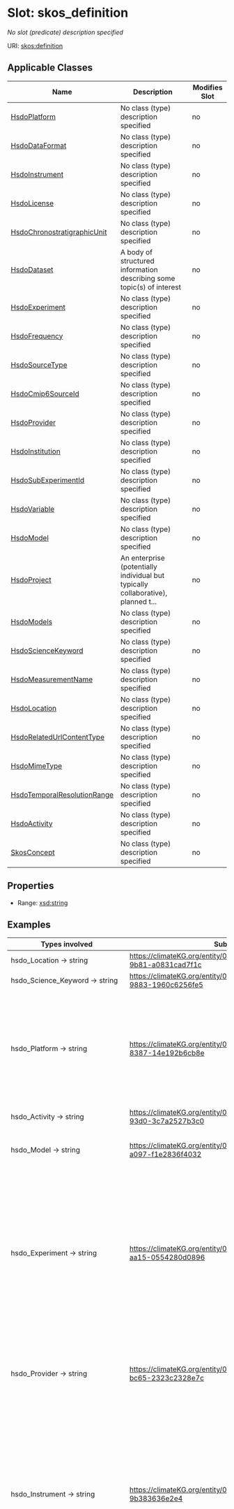 

# Slot: skos_definition


_No slot (predicate) description specified_





URI: [skos:definition](http://www.w3.org/2004/02/skos/core#definition)



<!-- no inheritance hierarchy -->





## Applicable Classes

| Name | Description | Modifies Slot |
| --- | --- | --- |
| [HsdoPlatform](../classes/HsdoPlatform.md) | No class (type) description specified |  no  |
| [HsdoDataFormat](../classes/HsdoDataFormat.md) | No class (type) description specified |  no  |
| [HsdoInstrument](../classes/HsdoInstrument.md) | No class (type) description specified |  no  |
| [HsdoLicense](../classes/HsdoLicense.md) | No class (type) description specified |  no  |
| [HsdoChronostratigraphicUnit](../classes/HsdoChronostratigraphicUnit.md) | No class (type) description specified |  no  |
| [HsdoDataset](../classes/HsdoDataset.md) | A body of structured information describing some topic(s) of interest |  no  |
| [HsdoExperiment](../classes/HsdoExperiment.md) | No class (type) description specified |  no  |
| [HsdoFrequency](../classes/HsdoFrequency.md) | No class (type) description specified |  no  |
| [HsdoSourceType](../classes/HsdoSourceType.md) | No class (type) description specified |  no  |
| [HsdoCmip6SourceId](../classes/HsdoCmip6SourceId.md) | No class (type) description specified |  no  |
| [HsdoProvider](../classes/HsdoProvider.md) | No class (type) description specified |  no  |
| [HsdoInstitution](../classes/HsdoInstitution.md) | No class (type) description specified |  no  |
| [HsdoSubExperimentId](../classes/HsdoSubExperimentId.md) | No class (type) description specified |  no  |
| [HsdoVariable](../classes/HsdoVariable.md) | No class (type) description specified |  no  |
| [HsdoModel](../classes/HsdoModel.md) | No class (type) description specified |  no  |
| [HsdoProject](../classes/HsdoProject.md) | An enterprise (potentially individual but typically collaborative), planned t... |  no  |
| [HsdoModels](../classes/HsdoModels.md) | No class (type) description specified |  no  |
| [HsdoScienceKeyword](../classes/HsdoScienceKeyword.md) | No class (type) description specified |  no  |
| [HsdoMeasurementName](../classes/HsdoMeasurementName.md) | No class (type) description specified |  no  |
| [HsdoLocation](../classes/HsdoLocation.md) | No class (type) description specified |  no  |
| [HsdoRelatedUrlContentType](../classes/HsdoRelatedUrlContentType.md) | No class (type) description specified |  no  |
| [HsdoMimeType](../classes/HsdoMimeType.md) | No class (type) description specified |  no  |
| [HsdoTemporalResolutionRange](../classes/HsdoTemporalResolutionRange.md) | No class (type) description specified |  no  |
| [HsdoActivity](../classes/HsdoActivity.md) | No class (type) description specified |  no  |
| [SkosConcept](../classes/SkosConcept.md) | No class (type) description specified |  no  |







## Properties

* Range: [xsd:string](xsd:string)






## Examples

| Types involved | Subject | Predicate | Object |
| --- | --- | --- | --- |
| hsdo_Location → string | https://climateKG.org/entity/0006e246-4296-448c-9b81-a0831cad7f1c | skos:definition | An arm of the Atlantic Ocean between Greenland and Labrador Canada |
| hsdo_Science_Keyword → string | https://climateKG.org/entity/001f18d3-7e61-430b-9883-1960c6256fe5 | skos:definition | The degree to which the ocean absorbs light assuming verticalseparation between light source and light receiver |
| hsdo_Platform → string | https://climateKG.org/entity/007c3084-89db-458e-8387-14e192b6cb8e | skos:definition | PREFERRED TERMS 1A S1B S1C S1D Sentinel1DEFINITIONSentinel1 is the European Radar Observatory representing the first new space component of the GMES Global Monitoring for Environment and Security satellite family designed and developed by ESA and funded by the EC European Commission The Copernicus missions Sentinel1 2 and 3 represent the EU contribution to GEOSS Global Earth Observation System of Systems Sentinel1 is composed of a constellation of two satellites Sentinel1A and Sentinel1B sharing the same orbital plane with a 180 orbital phasing difference The mission provides an independent operational capability for continuous radar mapping of the Earth with enhanced revisit frequency coverage timeliness and reliability for operational services and applications requiring long time seriesBROADER CONCEPT Earth Observation SatelliteENTRY TERMS SENTINEL1NOTE ABCDHOSTS SARURI httpsearthesaintconceptsentinel1 |
| hsdo_Activity → string | https://climateKG.org/entity/00a97d0c-e05e-43c9-93d0-3c7a2527b3c0 | skos:definition | Sea Ice Model Intercomparison Project |
| hsdo_Model → string | https://climateKG.org/entity/00bb59aa-755d-4710-a097-f1e2836f4032 | skos:definition | The evolution of the RADARSAT program the RCM includes a trio of Earth observation satellites capable of scanning Earth day or night and in any weather conditions The threesatellite configuration allows for daily revisits of Canadas vast territory and maritime approaches as well as daily access to 90 of the worlds surface and the Arctic up to four times a day |
| hsdo_Experiment → string | https://climateKG.org/entity/00ce4800-70ef-4346-aa15-0554280d0896 | skos:definition | Concerns about harmful algal blooms HAB have increased over the lastdecade largely because of the perceived increase in the number andduration of events The toxins produced by these species cause finfishand shellfish poisoning and mortality of marine animals includingmammals and birdsAdvance warning of HABs increases the options for managing theseevents The HAB Project develops and supports systems that provideinformation on the location and extent of red tide blooms in the Gulfof Mexico The Experimental HAB bulletin alerts subscribers todeveloping blooms and changes in the location and extent of existingblooms The HAB Mapping System HABMapS provides the position of anidentified bloom and data from environmental conditions that mayaffect the extent or position Both tools rely on remote sensingtechnology to provide the large spatial scale and high frequency ofobservations required to assess bloom location and movements Thesetools can be used together to provide a regional perspective on HABeventsAdditional information on HAB available athttpwwwcscnoaagovcrshabfindexhtmlAdditional information on the HAB Mapping System available athttpwwwcscnoaagovcrshabfhabmapshtmlSST      Summary provided by NOAA |
| hsdo_Provider → string | https://climateKG.org/entity/0111fbd3-e6ec-464a-bc65-2323c2328e7c | skos:definition | The US Department of the Interior manages one of every five acres of land inthe United States providing opportunities for wilderness wildlife protectionrecreation and resource development They supply water for much of the west sothat farmers can grow food and people can turn on their taps They provideaccess to energy and minerals so that people can warm and cool their homes anddrive to their jobs They honor American Indians Alaska Natives andaffiliated Island communities and protect wildlife and improve theenvironmentWebsite httpwwwdoigovSummary provided by the US Department of the Interior |
| hsdo_Instrument → string | https://climateKG.org/entity/01407ecf-45af-4fcc-8a1b-9b383636e2e4 | skos:definition | HYDRA is a plasma experimental investigation on the POLAR spacecraft HYDRA isa collection of electrostatic analyzers designed for high resolutionobservations of electron and ion velocity distributions in the earths polarmagnetosphere and was designed and constructed by a consortium of institutionsfor the purpose of improving our understanding of the complex interactions ofthe polar magnetosphere with the solar wind and the ionosphereHYDRA subsystems are DuoDecaElectronIonSpectrometer DDEIS Parallel Plate Analyzer PPA Data Processing Unit DPU and UV Intracalibration System For more information see httpwwwstphysicsuiowaeduandhttppwggsfcnasagovpolarpolarinstshtmlGroup InstrumentDetails   EntryID HYDRA   Group InstrumentIdentification      InstrumentCategory SolarSpace Observing Instruments      InstrumentClass Particle Detectors      ShortName HYDRA      LongName Hot Plasma Analyzer   EndGroup   Group AssociatedPlatforms      ShortName POLAR   EndGroup   OnlineResource httpwwwstphysicsuiowaedu   SampleImage httpwwwstphysicsuiowaeduwwwimagesddeis2jpg   Group InstrumentLogistics      InstrumentStartDate 19960224      InstrumentOwner University of Iowa   EndGroupEndGroup |
| hsdo_Project → string | https://climateKG.org/entity/01e75216-1cee-4cc3-b31d-83019730da85 | skos:definition | The US National Park Service NPS proposes a series of integrated research monitoring education and outreach projects designed to better understand and communicate change in Arctic environments in Alaska United States and adjacent areas of Chukotka Russia and the Yukon Territory Canada Proposed projects within this effort include the followingImplement the Vital Sign Monitoring Program for Arctic ARCN and Central Alaska CAKN Networks These new programs based on conceptual models and long term monitoring objectives now in development will implement monitoring of a broad suite of biological chemical and physical indicators on 406 million acres of NPS lands and waters in and around eight national park units in Alaska Implement baseline archaeological inventories and ethnographic research During 20072008 new archaeological inventories will be conducted at selected locations in Cape Krusenstern Denali and YukonCharley Rivers to locate and systematically document prehistoric human occupation sites in arctic and subarctic coastal inland and riverine environments Also ethnographic research at YukonCharley will synthesize oral written and archival data to produce a comprehensive ethnographic assessmentReport results of the Western Airborne Contaminants Assessment Program WACAP During 20072008 this ongoing multiregional interagency US program will report on airborne contaminants in arctic subarctic highaltitude and high latitude areas A series of journal articles and presentations will be submitted for publication during the IPY Results will include contaminants assessments spring snow pack data and atmospheric back trajectories for multiple airborne contaminants potentially affecting polar areas A separate study will report on biological effects of airborne heavy metal deposition mineral dust in Cape KrusensternConvene two conferences on arctic parks and protected areas Scientific conferences and workshops focused on science and conservation of Arctic ecosystems and cultures will be cosponsored by NPS during the IPY The 2007 bilingual conference in Chukotka will be organized with Russian cooperators through the Beringian International Heritage Program Beringia The 2008 symposium in Alaska will be organized with the USGS other US cooperating agencies and possibly Beringia program cooperators Both symposia will be multidisciplinary biological physical cultural and social sciencesFocused journal issue on climate change in Alaskas national parks A focused issue of the Alaska Park Science journal will be published during 2007 in both printed and webbased formats Internetbased supporting materials targeted to meet the curriculum requirements of middle and highschool science teachers and students will also be developed Issues in 20082009 will highlight findings from research underway during IPYDigitized photo archives of arctic national parks NPS collections of Alaska photos will be screened and a representative collection of historic photographs documenting natural and cultural resources and human activities in Alaskas NPS areas targeting 50100 photographs of each area will be digitally reproduced for use in IPY symposia and publications This collection will also be augmented by recent photos possibly including repeat visits to photograph and document change at the sites of historic photographs Augment photo collection by working in cooperation with local Native residents and Native entities of the 36 neighboring communities to Arctic parks to acquire copies of historical photos documenting historical landform conditions Obtain use permission digitize and make available to Arctic researchers for use as dated baseline conditionsFocused competitive funding programs Support for a series of new focused projects will be provided through identification and consideration of IPYrelated criteria in the proposal request and evaluation processes of appropriate National Park Service competitive grant programs Eligible activities will include research natural and cultural resource inventories and monitoring recording of local and traditional knowledge trend analysis education and public outreach in Alaska and adjacent areas of Chukotka and the Yukon Territory For IPY 20072008 we will specifically invite proposals to study and inform the public about arcticsubarctic climate change global and local contaminants exotic species in the arctic and subarctic increasing human use of parks and protected areas and resource development within and surrounding these areasSummary provided by httpclassicipyorgdevelopmenteoiproposaldetailsphpid21 |
| hsdo_Chronostratigraphic_Unit → string | https://climateKG.org/entity/02f8be65-6bdd-4f4d-9e69-adac5aec33f6 | skos:definition | The Ordovician Period lasted almost 45 million years beginning 4883 million years ago and ending 4437 million years ago During this period the area north of the tropics was almost entirely ocean and most of the worlds land was collected into the southern supercontinent Gondwana Throughout the Ordovician Gondwana shifted towards the South Pole and much of it was submerged underwater The Ordovician is best known for its diverse marine invertebrates including graptolites trilobites brachiopods and the conodonts early vertebrates A typical marine community consisted of these animals plus red and green algae primitive fish cephalopods corals crinoids and gastropods More recently tetrahedral spores that are similar to those of primitive land plants have been found suggesting that plants invaded the land at this time From the Lower to Middle Ordovician the Earth experienced a milder climate  the weather was warm and the atmosphere contained a lot of moisture However when Gondwana finally settled on the South Pole during the Upper Ordovician massive glaciers formed causing shallow seas to drain and sea levels to drop This likely caused the mass extinctions that characterize the end of the Ordovician in which 60 of all marine invertebrate genera and 25 of all families went extinct |
| hsdo_Measurement_Name → string | https://climateKG.org/entity/038ac74c-470a-43e0-b80d-2b2fb1acfc13 | skos:definition | Airborne solid particles also called dust or particulate matter PM or liquid droplets |
| hsdo_Institution → string | https://climateKG.org/entity/03976e48-3ff9-4dc6-a4c4-fd77026380ff | skos:definition | LLNL Lawrence Livermore National Laboratory Livermore CA 94550 USA ANL Argonne National Laboratory Argonne IL 60439 USA BNL Brookhaven National Laboratory Upton NY 11973 USA LANL Los Alamos National Laboratory Los Alamos NM 87545 USA LBNL Lawrence Berkeley National Laboratory Berkeley CA 94720 USA ORNL Oak Ridge National Laboratory Oak Ridge TN 37831 USA PNNL Pacific Northwest National Laboratory Richland WA 99352 USA SNL Sandia National Laboratories Albuquerque NM 87185 USA Mailing address LLNL Climate Program co David C Bader Principal Investigator L103 7000 East Avenue Livermore CA 94550 USA |
| hsdo_Sub_Experiment_Id → string | https://climateKG.org/entity/04e00ed0-39b6-4323-a788-2344264695c0 | skos:definition | initialized near end of year 2016 |
| hsdo_Models → string | https://climateKG.org/entity/063177a9-14cd-4750-9aa4-ad5d266bd7ad | skos:definition | Numerical representation of the atmosphere and its phenomena over the entireEarth using the equations of motion and including radiation photochemistryand the transfer of heat water vapor and momentum |
| hsdo_Data_Format → string | https://climateKG.org/entity/0679d78d-0931-4948-94ec-46ab130785a6 | skos:definition | A generalpurpose programming language that is interpreted and contains several features such as dynamic typing along with the flexible data types is known as ICI not an acronym programming language It is considered to be similar to the Perl language This ICI language comprises flow control constructs and also contains some operators of the C language It is not an objectoriented language but some of the features of OOP can be attained by a specific inheritance method known as superstructures Similar to C this ICI programming language has the same system interface and a standard library for builtin functions |
| hsdo_Variable → string | https://climateKG.org/entity/0a23c6c7-d4e5-4ab4-a906-03e9b9bbee64 | skos:definition | Depth to Soil Thaw |
| hsdo_Cmip6_Source_Id → string | https://climateKG.org/entity/0cd4d2c4-ebfa-4759-b7aa-f9982122f581 | skos:definition | IPSLCM5A2INCA |
| hsdo_Source_Type → string | https://climateKG.org/entity/27a62e86-0b64-4e21-9766-cfdcd95ff87b | skos:definition | Specific subsystems or modules that together constitute a comprehensive climate model |
| hsdo_Dataset → string | https://climateKG.org/entity/2892e23f-5249-439d-8c0e-6c1d190b3beb | skos:definition | ECMWF  ERA5 European ReAnalysis |
| hsdo_Related_Url_Content_Type → string | https://climateKG.org/entity/4f3c0b04-1fe6-4e11-994a-9cc4afd09ce0 | skos:definition | The URL for accessing micro articles Micro articles are concise and focused selections of information that allow users to quickly assess topics and locate the most useful or relevant associated data information and tools |
| hsdo_Frequency → string | https://climateKG.org/entity/8e4900ff-c7bc-47a1-aa55-a8892696d769 | skos:definition | daily mean samples |
| hsdo_License → string | https://climateKG.org/entity/95c7e601-fcfe-4fc9-9994-8105a1e11428 | skos:definition | Creative Commons Attribution 40 International httpscreativecommonsorglicensesby40 |
| hsdo_Temporal_Resolution_Range → string | https://climateKG.org/entity/99ef187e-6940-4c10-8d65-00d4426d493b | skos:definition | A diurnal cycle is any pattern that recurs every 24 hours as a result of one full rotation of the Earth1 with respect to the Sun |
| skos_Concept → string | https://gcmd.earthdata.nasa.gov/kms/concept/0006e246-4296-448c-9b81-a0831cad7f1c | skos:definition | Path = ['NORTH ATLANTIC OCEAN', 'ATLANTIC OCEAN', 'OCEAN', 'Locations']
An arm of the Atlantic Ocean between Greenland and Labrador, Canada. |
| hsdo_Mime_Type → string | https://climateKG.org/entity/07bcc60e-1551-44d9-b87e-7c260d230ecb | skos:definition | MIME Type for Opensearch Description files applicationopensearchdescriptionxml provides a humanreadable text description of the search engineParent OpenSearchDescriptionRestrictions The value must contain 1024 or fewer characters of plain text The value must not contain HTML or other markupRequirements This element must appear exactly once |


## Comments

* 368 occurrences with subject type hsdo_Location and object type string.
* 2792 occurrences with subject type hsdo_Science_Keyword and object type string.
* 1114 occurrences with subject type hsdo_Platform and object type string.
* 24 occurrences with subject type hsdo_Activity and object type string.
* 141 occurrences with subject type hsdo_Model and object type string.
* 422 occurrences with subject type hsdo_Experiment and object type string.
* 3483 occurrences with subject type hsdo_Provider and object type string.
* 1913 occurrences with subject type hsdo_Instrument and object type string.
* 1560 occurrences with subject type hsdo_Project and object type string.
* 168 occurrences with subject type hsdo_Chronostratigraphic_Unit and object type string.
* 93 occurrences with subject type hsdo_Measurement_Name and object type string.
* 75 occurrences with subject type hsdo_Institution and object type string.
* 54 occurrences with subject type hsdo_Sub_Experiment_Id and object type string.
* 37 occurrences with subject type hsdo_Models and object type string.
* 187 occurrences with subject type hsdo_Data_Format and object type string.
* 1280 occurrences with subject type hsdo_Variable and object type string.
* 134 occurrences with subject type hsdo_Cmip6_Source_Id and object type string.
* 5 occurrences with subject type hsdo_Source_Type and object type string.
* 106 occurrences with subject type hsdo_Dataset and object type string.
* 68 occurrences with subject type hsdo_Related_Url_Content_Type and object type string.
* 16 occurrences with subject type hsdo_Frequency and object type string.
* 4 occurrences with subject type hsdo_License and object type string.
* 1 occurrences with subject type hsdo_Temporal_Resolution_Range and object type string.
* 16359 occurrences with subject type skos_Concept and object type string.
* 32 occurrences with subject type hsdo_Mime_Type and object type string.

## Identifier and Mapping Information







### Schema Source


* from schema: climatepub4-kg




## Mappings

| Mapping Type | Mapped Value |
| ---  | ---  |
| self | skos:definition |
| native | climatepub4-kg/:skos_definition |




## LinkML Source

<details>
```yaml
name: skos_definition
description: No slot (predicate) description specified
comments:
- 368 occurrences with subject type hsdo_Location and object type string.
- 2792 occurrences with subject type hsdo_Science_Keyword and object type string.
- 1114 occurrences with subject type hsdo_Platform and object type string.
- 24 occurrences with subject type hsdo_Activity and object type string.
- 141 occurrences with subject type hsdo_Model and object type string.
- 422 occurrences with subject type hsdo_Experiment and object type string.
- 3483 occurrences with subject type hsdo_Provider and object type string.
- 1913 occurrences with subject type hsdo_Instrument and object type string.
- 1560 occurrences with subject type hsdo_Project and object type string.
- 168 occurrences with subject type hsdo_Chronostratigraphic_Unit and object type
  string.
- 93 occurrences with subject type hsdo_Measurement_Name and object type string.
- 75 occurrences with subject type hsdo_Institution and object type string.
- 54 occurrences with subject type hsdo_Sub_Experiment_Id and object type string.
- 37 occurrences with subject type hsdo_Models and object type string.
- 187 occurrences with subject type hsdo_Data_Format and object type string.
- 1280 occurrences with subject type hsdo_Variable and object type string.
- 134 occurrences with subject type hsdo_Cmip6_Source_Id and object type string.
- 5 occurrences with subject type hsdo_Source_Type and object type string.
- 106 occurrences with subject type hsdo_Dataset and object type string.
- 68 occurrences with subject type hsdo_Related_Url_Content_Type and object type string.
- 16 occurrences with subject type hsdo_Frequency and object type string.
- 4 occurrences with subject type hsdo_License and object type string.
- 1 occurrences with subject type hsdo_Temporal_Resolution_Range and object type string.
- 16359 occurrences with subject type skos_Concept and object type string.
- 32 occurrences with subject type hsdo_Mime_Type and object type string.
examples:
- description: hsdo_Location → string
  object:
    example_object: An arm of the Atlantic Ocean between Greenland and Labrador Canada
    example_object_type: string
    example_predicate: skos:definition
    example_subject: https://climateKG.org/entity/0006e246-4296-448c-9b81-a0831cad7f1c
    example_subject_type: hsdo_Location
- description: hsdo_Science_Keyword → string
  object:
    example_object: The degree to which the ocean absorbs light assuming verticalseparation
      between light source and light receiver
    example_object_type: string
    example_predicate: skos:definition
    example_subject: https://climateKG.org/entity/001f18d3-7e61-430b-9883-1960c6256fe5
    example_subject_type: hsdo_Science_Keyword
- description: hsdo_Platform → string
  object:
    example_object: PREFERRED TERMS 1A S1B S1C S1D Sentinel1DEFINITIONSentinel1 is
      the European Radar Observatory representing the first new space component of
      the GMES Global Monitoring for Environment and Security satellite family designed
      and developed by ESA and funded by the EC European Commission The Copernicus
      missions Sentinel1 2 and 3 represent the EU contribution to GEOSS Global Earth
      Observation System of Systems Sentinel1 is composed of a constellation of two
      satellites Sentinel1A and Sentinel1B sharing the same orbital plane with a 180
      orbital phasing difference The mission provides an independent operational capability
      for continuous radar mapping of the Earth with enhanced revisit frequency coverage
      timeliness and reliability for operational services and applications requiring
      long time seriesBROADER CONCEPT Earth Observation SatelliteENTRY TERMS SENTINEL1NOTE
      ABCDHOSTS SARURI httpsearthesaintconceptsentinel1
    example_object_type: string
    example_predicate: skos:definition
    example_subject: https://climateKG.org/entity/007c3084-89db-458e-8387-14e192b6cb8e
    example_subject_type: hsdo_Platform
- description: hsdo_Activity → string
  object:
    example_object: Sea Ice Model Intercomparison Project
    example_object_type: string
    example_predicate: skos:definition
    example_subject: https://climateKG.org/entity/00a97d0c-e05e-43c9-93d0-3c7a2527b3c0
    example_subject_type: hsdo_Activity
- description: hsdo_Model → string
  object:
    example_object: The evolution of the RADARSAT program the RCM includes a trio
      of Earth observation satellites capable of scanning Earth day or night and in
      any weather conditions The threesatellite configuration allows for daily revisits
      of Canadas vast territory and maritime approaches as well as daily access to
      90 of the worlds surface and the Arctic up to four times a day
    example_object_type: string
    example_predicate: skos:definition
    example_subject: https://climateKG.org/entity/00bb59aa-755d-4710-a097-f1e2836f4032
    example_subject_type: hsdo_Model
- description: hsdo_Experiment → string
  object:
    example_object: Concerns about harmful algal blooms HAB have increased over the
      lastdecade largely because of the perceived increase in the number andduration
      of events The toxins produced by these species cause finfishand shellfish poisoning
      and mortality of marine animals includingmammals and birdsAdvance warning of
      HABs increases the options for managing theseevents The HAB Project develops
      and supports systems that provideinformation on the location and extent of red
      tide blooms in the Gulfof Mexico The Experimental HAB bulletin alerts subscribers
      todeveloping blooms and changes in the location and extent of existingblooms
      The HAB Mapping System HABMapS provides the position of anidentified bloom and
      data from environmental conditions that mayaffect the extent or position Both
      tools rely on remote sensingtechnology to provide the large spatial scale and
      high frequency ofobservations required to assess bloom location and movements
      Thesetools can be used together to provide a regional perspective on HABeventsAdditional
      information on HAB available athttpwwwcscnoaagovcrshabfindexhtmlAdditional information
      on the HAB Mapping System available athttpwwwcscnoaagovcrshabfhabmapshtmlSST      Summary
      provided by NOAA
    example_object_type: string
    example_predicate: skos:definition
    example_subject: https://climateKG.org/entity/00ce4800-70ef-4346-aa15-0554280d0896
    example_subject_type: hsdo_Experiment
- description: hsdo_Provider → string
  object:
    example_object: The US Department of the Interior manages one of every five acres
      of land inthe United States providing opportunities for wilderness wildlife
      protectionrecreation and resource development They supply water for much of
      the west sothat farmers can grow food and people can turn on their taps They
      provideaccess to energy and minerals so that people can warm and cool their
      homes anddrive to their jobs They honor American Indians Alaska Natives andaffiliated
      Island communities and protect wildlife and improve theenvironmentWebsite httpwwwdoigovSummary
      provided by the US Department of the Interior
    example_object_type: string
    example_predicate: skos:definition
    example_subject: https://climateKG.org/entity/0111fbd3-e6ec-464a-bc65-2323c2328e7c
    example_subject_type: hsdo_Provider
- description: hsdo_Instrument → string
  object:
    example_object: HYDRA is a plasma experimental investigation on the POLAR spacecraft
      HYDRA isa collection of electrostatic analyzers designed for high resolutionobservations
      of electron and ion velocity distributions in the earths polarmagnetosphere
      and was designed and constructed by a consortium of institutionsfor the purpose
      of improving our understanding of the complex interactions ofthe polar magnetosphere
      with the solar wind and the ionosphereHYDRA subsystems are DuoDecaElectronIonSpectrometer
      DDEIS Parallel Plate Analyzer PPA Data Processing Unit DPU and UV Intracalibration
      System For more information see httpwwwstphysicsuiowaeduandhttppwggsfcnasagovpolarpolarinstshtmlGroup
      InstrumentDetails   EntryID HYDRA   Group InstrumentIdentification      InstrumentCategory
      SolarSpace Observing Instruments      InstrumentClass Particle Detectors      ShortName
      HYDRA      LongName Hot Plasma Analyzer   EndGroup   Group AssociatedPlatforms      ShortName
      POLAR   EndGroup   OnlineResource httpwwwstphysicsuiowaedu   SampleImage httpwwwstphysicsuiowaeduwwwimagesddeis2jpg   Group
      InstrumentLogistics      InstrumentStartDate 19960224      InstrumentOwner University
      of Iowa   EndGroupEndGroup
    example_object_type: string
    example_predicate: skos:definition
    example_subject: https://climateKG.org/entity/01407ecf-45af-4fcc-8a1b-9b383636e2e4
    example_subject_type: hsdo_Instrument
- description: hsdo_Project → string
  object:
    example_object: The US National Park Service NPS proposes a series of integrated
      research monitoring education and outreach projects designed to better understand
      and communicate change in Arctic environments in Alaska United States and adjacent
      areas of Chukotka Russia and the Yukon Territory Canada Proposed projects within
      this effort include the followingImplement the Vital Sign Monitoring Program
      for Arctic ARCN and Central Alaska CAKN Networks These new programs based on
      conceptual models and long term monitoring objectives now in development will
      implement monitoring of a broad suite of biological chemical and physical indicators
      on 406 million acres of NPS lands and waters in and around eight national park
      units in Alaska Implement baseline archaeological inventories and ethnographic
      research During 20072008 new archaeological inventories will be conducted at
      selected locations in Cape Krusenstern Denali and YukonCharley Rivers to locate
      and systematically document prehistoric human occupation sites in arctic and
      subarctic coastal inland and riverine environments Also ethnographic research
      at YukonCharley will synthesize oral written and archival data to produce a
      comprehensive ethnographic assessmentReport results of the Western Airborne
      Contaminants Assessment Program WACAP During 20072008 this ongoing multiregional
      interagency US program will report on airborne contaminants in arctic subarctic
      highaltitude and high latitude areas A series of journal articles and presentations
      will be submitted for publication during the IPY Results will include contaminants
      assessments spring snow pack data and atmospheric back trajectories for multiple
      airborne contaminants potentially affecting polar areas A separate study will
      report on biological effects of airborne heavy metal deposition mineral dust
      in Cape KrusensternConvene two conferences on arctic parks and protected areas
      Scientific conferences and workshops focused on science and conservation of
      Arctic ecosystems and cultures will be cosponsored by NPS during the IPY The
      2007 bilingual conference in Chukotka will be organized with Russian cooperators
      through the Beringian International Heritage Program Beringia The 2008 symposium
      in Alaska will be organized with the USGS other US cooperating agencies and
      possibly Beringia program cooperators Both symposia will be multidisciplinary
      biological physical cultural and social sciencesFocused journal issue on climate
      change in Alaskas national parks A focused issue of the Alaska Park Science
      journal will be published during 2007 in both printed and webbased formats Internetbased
      supporting materials targeted to meet the curriculum requirements of middle
      and highschool science teachers and students will also be developed Issues in
      20082009 will highlight findings from research underway during IPYDigitized
      photo archives of arctic national parks NPS collections of Alaska photos will
      be screened and a representative collection of historic photographs documenting
      natural and cultural resources and human activities in Alaskas NPS areas targeting
      50100 photographs of each area will be digitally reproduced for use in IPY symposia
      and publications This collection will also be augmented by recent photos possibly
      including repeat visits to photograph and document change at the sites of historic
      photographs Augment photo collection by working in cooperation with local Native
      residents and Native entities of the 36 neighboring communities to Arctic parks
      to acquire copies of historical photos documenting historical landform conditions
      Obtain use permission digitize and make available to Arctic researchers for
      use as dated baseline conditionsFocused competitive funding programs Support
      for a series of new focused projects will be provided through identification
      and consideration of IPYrelated criteria in the proposal request and evaluation
      processes of appropriate National Park Service competitive grant programs Eligible
      activities will include research natural and cultural resource inventories and
      monitoring recording of local and traditional knowledge trend analysis education
      and public outreach in Alaska and adjacent areas of Chukotka and the Yukon Territory
      For IPY 20072008 we will specifically invite proposals to study and inform the
      public about arcticsubarctic climate change global and local contaminants exotic
      species in the arctic and subarctic increasing human use of parks and protected
      areas and resource development within and surrounding these areasSummary provided
      by httpclassicipyorgdevelopmenteoiproposaldetailsphpid21
    example_object_type: string
    example_predicate: skos:definition
    example_subject: https://climateKG.org/entity/01e75216-1cee-4cc3-b31d-83019730da85
    example_subject_type: hsdo_Project
- description: hsdo_Chronostratigraphic_Unit → string
  object:
    example_object: The Ordovician Period lasted almost 45 million years beginning
      4883 million years ago and ending 4437 million years ago During this period
      the area north of the tropics was almost entirely ocean and most of the worlds
      land was collected into the southern supercontinent Gondwana Throughout the
      Ordovician Gondwana shifted towards the South Pole and much of it was submerged
      underwater The Ordovician is best known for its diverse marine invertebrates
      including graptolites trilobites brachiopods and the conodonts early vertebrates
      A typical marine community consisted of these animals plus red and green algae
      primitive fish cephalopods corals crinoids and gastropods More recently tetrahedral
      spores that are similar to those of primitive land plants have been found suggesting
      that plants invaded the land at this time From the Lower to Middle Ordovician
      the Earth experienced a milder climate  the weather was warm and the atmosphere
      contained a lot of moisture However when Gondwana finally settled on the South
      Pole during the Upper Ordovician massive glaciers formed causing shallow seas
      to drain and sea levels to drop This likely caused the mass extinctions that
      characterize the end of the Ordovician in which 60 of all marine invertebrate
      genera and 25 of all families went extinct
    example_object_type: string
    example_predicate: skos:definition
    example_subject: https://climateKG.org/entity/02f8be65-6bdd-4f4d-9e69-adac5aec33f6
    example_subject_type: hsdo_Chronostratigraphic_Unit
- description: hsdo_Measurement_Name → string
  object:
    example_object: Airborne solid particles also called dust or particulate matter
      PM or liquid droplets
    example_object_type: string
    example_predicate: skos:definition
    example_subject: https://climateKG.org/entity/038ac74c-470a-43e0-b80d-2b2fb1acfc13
    example_subject_type: hsdo_Measurement_Name
- description: hsdo_Institution → string
  object:
    example_object: LLNL Lawrence Livermore National Laboratory Livermore CA 94550
      USA ANL Argonne National Laboratory Argonne IL 60439 USA BNL Brookhaven National
      Laboratory Upton NY 11973 USA LANL Los Alamos National Laboratory Los Alamos
      NM 87545 USA LBNL Lawrence Berkeley National Laboratory Berkeley CA 94720 USA
      ORNL Oak Ridge National Laboratory Oak Ridge TN 37831 USA PNNL Pacific Northwest
      National Laboratory Richland WA 99352 USA SNL Sandia National Laboratories Albuquerque
      NM 87185 USA Mailing address LLNL Climate Program co David C Bader Principal
      Investigator L103 7000 East Avenue Livermore CA 94550 USA
    example_object_type: string
    example_predicate: skos:definition
    example_subject: https://climateKG.org/entity/03976e48-3ff9-4dc6-a4c4-fd77026380ff
    example_subject_type: hsdo_Institution
- description: hsdo_Sub_Experiment_Id → string
  object:
    example_object: initialized near end of year 2016
    example_object_type: string
    example_predicate: skos:definition
    example_subject: https://climateKG.org/entity/04e00ed0-39b6-4323-a788-2344264695c0
    example_subject_type: hsdo_Sub_Experiment_Id
- description: hsdo_Models → string
  object:
    example_object: Numerical representation of the atmosphere and its phenomena over
      the entireEarth using the equations of motion and including radiation photochemistryand
      the transfer of heat water vapor and momentum
    example_object_type: string
    example_predicate: skos:definition
    example_subject: https://climateKG.org/entity/063177a9-14cd-4750-9aa4-ad5d266bd7ad
    example_subject_type: hsdo_Models
- description: hsdo_Data_Format → string
  object:
    example_object: A generalpurpose programming language that is interpreted and
      contains several features such as dynamic typing along with the flexible data
      types is known as ICI not an acronym programming language It is considered to
      be similar to the Perl language This ICI language comprises flow control constructs
      and also contains some operators of the C language It is not an objectoriented
      language but some of the features of OOP can be attained by a specific inheritance
      method known as superstructures Similar to C this ICI programming language has
      the same system interface and a standard library for builtin functions
    example_object_type: string
    example_predicate: skos:definition
    example_subject: https://climateKG.org/entity/0679d78d-0931-4948-94ec-46ab130785a6
    example_subject_type: hsdo_Data_Format
- description: hsdo_Variable → string
  object:
    example_object: Depth to Soil Thaw
    example_object_type: string
    example_predicate: skos:definition
    example_subject: https://climateKG.org/entity/0a23c6c7-d4e5-4ab4-a906-03e9b9bbee64
    example_subject_type: hsdo_Variable
- description: hsdo_Cmip6_Source_Id → string
  object:
    example_object: IPSLCM5A2INCA
    example_object_type: string
    example_predicate: skos:definition
    example_subject: https://climateKG.org/entity/0cd4d2c4-ebfa-4759-b7aa-f9982122f581
    example_subject_type: hsdo_Cmip6_Source_Id
- description: hsdo_Source_Type → string
  object:
    example_object: Specific subsystems or modules that together constitute a comprehensive
      climate model
    example_object_type: string
    example_predicate: skos:definition
    example_subject: https://climateKG.org/entity/27a62e86-0b64-4e21-9766-cfdcd95ff87b
    example_subject_type: hsdo_Source_Type
- description: hsdo_Dataset → string
  object:
    example_object: ECMWF  ERA5 European ReAnalysis
    example_object_type: string
    example_predicate: skos:definition
    example_subject: https://climateKG.org/entity/2892e23f-5249-439d-8c0e-6c1d190b3beb
    example_subject_type: hsdo_Dataset
- description: hsdo_Related_Url_Content_Type → string
  object:
    example_object: The URL for accessing micro articles Micro articles are concise
      and focused selections of information that allow users to quickly assess topics
      and locate the most useful or relevant associated data information and tools
    example_object_type: string
    example_predicate: skos:definition
    example_subject: https://climateKG.org/entity/4f3c0b04-1fe6-4e11-994a-9cc4afd09ce0
    example_subject_type: hsdo_Related_Url_Content_Type
- description: hsdo_Frequency → string
  object:
    example_object: daily mean samples
    example_object_type: string
    example_predicate: skos:definition
    example_subject: https://climateKG.org/entity/8e4900ff-c7bc-47a1-aa55-a8892696d769
    example_subject_type: hsdo_Frequency
- description: hsdo_License → string
  object:
    example_object: Creative Commons Attribution 40 International httpscreativecommonsorglicensesby40
    example_object_type: string
    example_predicate: skos:definition
    example_subject: https://climateKG.org/entity/95c7e601-fcfe-4fc9-9994-8105a1e11428
    example_subject_type: hsdo_License
- description: hsdo_Temporal_Resolution_Range → string
  object:
    example_object: A diurnal cycle is any pattern that recurs every 24 hours as a
      result of one full rotation of the Earth1 with respect to the Sun
    example_object_type: string
    example_predicate: skos:definition
    example_subject: https://climateKG.org/entity/99ef187e-6940-4c10-8d65-00d4426d493b
    example_subject_type: hsdo_Temporal_Resolution_Range
- description: skos_Concept → string
  object:
    example_object: 'Path = [''NORTH ATLANTIC OCEAN'', ''ATLANTIC OCEAN'', ''OCEAN'',
      ''Locations'']

      An arm of the Atlantic Ocean between Greenland and Labrador, Canada.'
    example_object_type: string
    example_predicate: skos:definition
    example_subject: https://gcmd.earthdata.nasa.gov/kms/concept/0006e246-4296-448c-9b81-a0831cad7f1c
    example_subject_type: skos_Concept
- description: hsdo_Mime_Type → string
  object:
    example_object: MIME Type for Opensearch Description files applicationopensearchdescriptionxml
      provides a humanreadable text description of the search engineParent OpenSearchDescriptionRestrictions
      The value must contain 1024 or fewer characters of plain text The value must
      not contain HTML or other markupRequirements This element must appear exactly
      once
    example_object_type: string
    example_predicate: skos:definition
    example_subject: https://climateKG.org/entity/07bcc60e-1551-44d9-b87e-7c260d230ecb
    example_subject_type: hsdo_Mime_Type
from_schema: climatepub4-kg
rank: 1000
slot_uri: skos:definition
alias: skos_definition
domain_of:
- hsdo_Activity
- hsdo_Chronostratigraphic_Unit
- hsdo_Cmip6_Source_Id
- hsdo_Data_Format
- hsdo_Dataset
- hsdo_Experiment
- hsdo_Frequency
- hsdo_Institution
- hsdo_Instrument
- hsdo_License
- hsdo_Location
- hsdo_Measurement_Name
- hsdo_Mime_Type
- hsdo_Model
- hsdo_Models
- hsdo_Platform
- hsdo_Project
- hsdo_Provider
- hsdo_Related_Url_Content_Type
- hsdo_Science_Keyword
- hsdo_Source_Type
- hsdo_Sub_Experiment_Id
- hsdo_Temporal_Resolution_Range
- hsdo_Variable
- skos_Concept
range: string

```
</details>